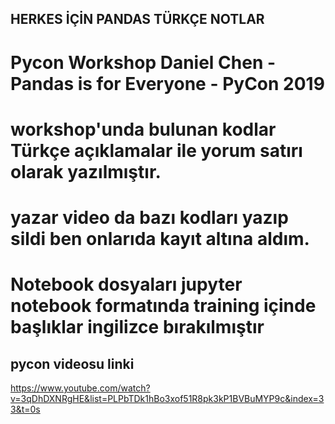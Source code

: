 ## HERKES İÇİN PANDAS TÜRKÇE NOTLAR
# Pycon Workshop  Daniel Chen - Pandas is for Everyone - PyCon 2019 
# workshop'unda bulunan kodlar Türkçe açıklamalar ile yorum satırı olarak yazılmıştır.
# yazar video da bazı kodları yazıp sildi ben onlarıda kayıt altına aldım.

# Notebook dosyaları jupyter notebook formatında training içinde başlıklar ingilizce bırakılmıştır

## pycon videosu linki
https://www.youtube.com/watch?v=3qDhDXNRgHE&list=PLPbTDk1hBo3xof51R8pk3kP1BVBuMYP9c&index=33&t=0s

